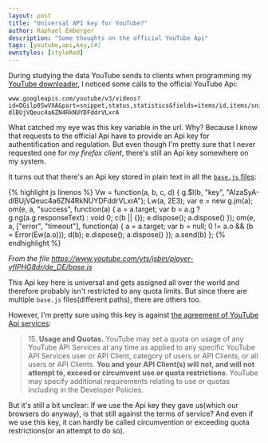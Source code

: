 ```yaml
---
layout: post
title: "Universal API key for YouTube?"
author: Raphael Emberger
description: "Some thoughts on the official YouTube Api"
tags: [youtube,api,key,c#]
ownstyles: [styleRed]
---
```


During studying the data YouTube sends to clients when programming my [YouTube downloader](/2017/06/23/youtube_downloader_1/#network_data), I noticed some calls to the official YouTube Api:

```
www.googleapis.com/youtube/v3/videos?id=DGilp8SwVXA&part=snippet,status,statistics&fields=items/id,items/snippet/title,items/snippet/channelId,items/status/privacyStatus,items/statistics/viewCount&key=AIzaSyA-dlBUjVQeuc4a6ZN4RkNUYDFddrVLxrA
```

What catched my eye was this key variable in the url. Why? Because I know that requests to the official Api have to provide an Api key for authentification and regulation. But even though I'm pretty sure that I never requested one for *my firefox client*, there's still an Api key somewhere on my system.

It turns out that there's an Api key stored in plain text in all the [`base.js` files](/2017/06/23/youtube_downloader_1/#base_js):

{% highlight js linenos %}
Vw = function(a, b, c, d) {
	g.$l(b, "key", "AIzaSyA-dlBUjVQeuc4a6ZN4RkNUYDFddrVLxrA");
	Lw(a, 2E3);
	var e = new g.jm(a);
	om(e, a, "success", function(a) {
		a = a.target;
		var b = a.g ? g.ng(a.g.responseText) : void 0;
		c(b || {});
		e.dispose();
		a.dispose()
	});
	om(e, a, ["error", "timeout"], function(a) {
		a = a.target;
		var b = null;
		0 != a.o && (b = Error(Ew(a.o)));
		d(b);
		e.dispose();
		a.dispose()
	});
	a.send(b)
};
{% endhighlight %}

*From the file <a target="_blank" href="https://www.youtube.com/yts/jsbin/player-vflPHG8dr/de_DE/base.js">https://www.youtube.com/yts/jsbin/player-vflPHG8dr/de_DE/base.js</a>*

This Api key here is universal and gets assigned all over the world and therefore probably isn't restricted to any quota limits. But since there are multiple `base.js` files(different paths), there are others too.

However, I'm pretty sure using this key is against <a target="_blank" href="https://developers.google.com/youtube/terms/api-services-terms-of-service-apac#usage-and-quotas">the agreement of YouTube Api services</a>:

>15\. **Usage and Quotas.** YouTube may set a quota on usage of any YouTube API Services at any time as applied to any specific YouTube API Services user or API Client, category of users or API Clients, or all users or API Clients. **You and your API Client(s) will not, and will not attempt to, exceed or circumvent use or quota restrictions**. YouTube may specify additional requirements relating to use or quotas including in the Developer Policies.

But it's still a bit unclear: If we use the Api key they gave us(which our browsers do anyway), is that still against the terms of service? And even if we use this key, it can hardly be called circumvention or exceeding quota restrictions(or an attempt to do so).
